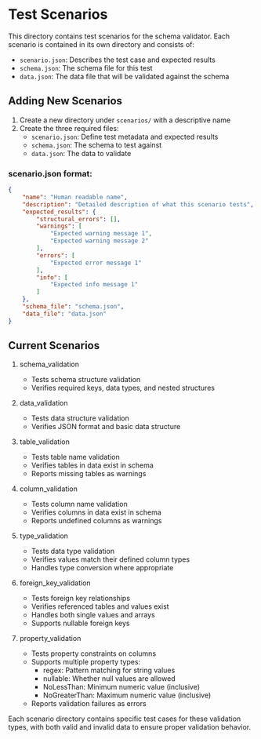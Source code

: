 # Test Scenarios

This directory contains test scenarios for the schema validator. Each scenario is contained in its own directory and consists of:

- `scenario.json`: Describes the test case and expected results
- `schema.json`: The schema file for this test
- `data.json`: The data file that will be validated against the schema

## Adding New Scenarios

1. Create a new directory under `scenarios/` with a descriptive name
2. Create the three required files:
   - `scenario.json`: Define test metadata and expected results
   - `schema.json`: The schema to test against
   - `data.json`: The data to validate

### scenario.json format:
```json
{
    "name": "Human readable name",
    "description": "Detailed description of what this scenario tests",
    "expected_results": {
        "structural_errors": [],
        "warnings": [
            "Expected warning message 1",
            "Expected warning message 2"
        ],
        "errors": [
            "Expected error message 1"
        ],
        "info": [
            "Expected info message 1"
        ]
    },
    "schema_file": "schema.json",
    "data_file": "data.json"
}
```

## Current Scenarios

1. schema_validation
   - Tests schema structure validation
   - Verifies required keys, data types, and nested structures

2. data_validation
   - Tests data structure validation
   - Verifies JSON format and basic data structure

3. table_validation
   - Tests table name validation
   - Verifies tables in data exist in schema
   - Reports missing tables as warnings

4. column_validation
   - Tests column name validation
   - Verifies columns in data exist in schema
   - Reports undefined columns as warnings

5. type_validation
   - Tests data type validation
   - Verifies values match their defined column types
   - Handles type conversion where appropriate

6. foreign_key_validation
   - Tests foreign key relationships
   - Verifies referenced tables and values exist
   - Handles both single values and arrays
   - Supports nullable foreign keys

7. property_validation
   - Tests property constraints on columns
   - Supports multiple property types:
     - regex: Pattern matching for string values
     - nullable: Whether null values are allowed
     - NoLessThan: Minimum numeric value (inclusive)
     - NoGreaterThan: Maximum numeric value (inclusive)
   - Reports validation failures as errors

Each scenario directory contains specific test cases for these validation types, with both valid and invalid data to ensure proper validation behavior.
